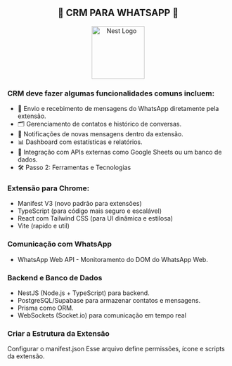 <div align="center">

## 🚀 CRM PARA WHATSAPP 🚀

</div>

<p align="center">
  <a href="http://nestjs.com/" target="blank"><img src="https://nestjs.com/img/logo-small.svg" width="120" alt="Nest Logo" /></a>
</p>

[circleci-image]: https://img.shields.io/circleci/build/github/nestjs/nest/master?token=abc123def456
[circleci-url]: https://circleci.com/gh/nestjs/nest

  
### CRM deve fazer algumas funcionalidades comuns incluem:
  
- 📩 Envio e recebimento de mensagens do WhatsApp diretamente pela extensão.
- 🗂️ Gerenciamento de contatos e histórico de conversas.
- 🔔 Notificações de novas mensagens dentro da extensão.
- 📊 Dashboard com estatísticas e relatórios.
- 📌 Integração com APIs externas como Google Sheets ou um banco de dados.
- 🛠️ Passo 2: Ferramentas e Tecnologias

### Extensão para Chrome:
- Manifest V3 (novo padrão para extensões)
- TypeScript (para código mais seguro e escalável)
- React com Tailwind CSS (para UI dinâmica e estilosa)
- Vite (rapido e util)
  
### Comunicação com WhatsApp
- WhatsApp Web API - Monitoramento do DOM do WhatsApp Web.

### Backend e Banco de Dados
- NestJS (Node.js + TypeScript) para backend.
- PostgreSQL/Supabase para armazenar contatos e mensagens.
- Prisma como ORM.
- WebSockets (Socket.io) para comunicação em tempo real

### Criar a Estrutura da Extensão
Configurar o manifest.json
Esse arquivo define permissões, ícone e scripts da extensão.
